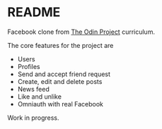 # README

Facebook clone from [The Odin Project](https://www.theodinproject.com/courses/ruby-on-rails/lessons/final-project) curriculum. 

The core features for the project are 

* Users
* Profiles
* Send and accept friend request 
* Create, edit and delete posts
* News feed
* Like and unlike
* Omniauth with real Facebook 

Work in progress.
